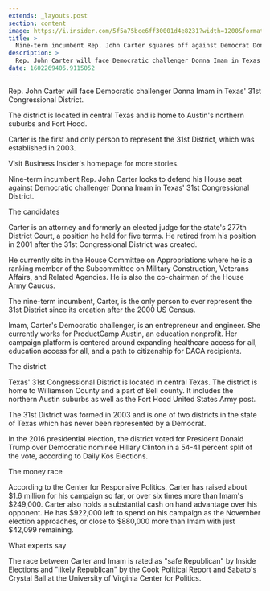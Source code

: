 ```yaml
--- 
extends: _layouts.post 
section: content 
image: https://i.insider.com/5f5a75bce6ff30001d4e8231?width=1200&format=jpeg 
title: > 
  Nine-term incumbent Rep. John Carter squares off against Democrat Donna Imam in Texas' 31st Congressional District 
description: > 
  Rep. John Carter will face Democratic challenger Donna Imam in Texas' 31st Congressional District.Carter is the first and only person to represent the 31st District, which was established in 2003.Nine-term incumbent Rep. John Carter looks to defend his House seat against Democratic challenger Donna Imam in Texas' 31st Congressional District.He retired from his position in 2001 after the 31st Congressional District was created.The nine-term incumbent, Carter, is the only person to ever represent the 31st District since its creation after the 2000 US Census. 
date: 1602269405.9115052 
--- 
```

Rep. John Carter will face Democratic challenger Donna Imam in Texas' 31st Congressional District.

The district is located in central Texas and is home to Austin's northern suburbs and Fort Hood.

Carter is the first and only person to represent the 31st District, which was established in 2003.

Visit Business Insider's homepage for more stories.

Nine-term incumbent Rep. John Carter looks to defend his House seat against Democratic challenger Donna Imam in Texas' 31st Congressional District.

The candidates

Carter is an attorney and formerly an elected judge for the state's 277th District Court, a position he held for five terms. He retired from his position in 2001 after the 31st Congressional District was created.

He currently sits in the House Committee on Appropriations where he is a ranking member of the Subcommittee on Military Construction, Veterans Affairs, and Related Agencies. He is also the co-chairman of the House Army Caucus.

The nine-term incumbent, Carter, is the only person to ever represent the 31st District since its creation after the 2000 US Census.

Imam, Carter's Democratic challenger, is an entrepreneur and engineer. She currently works for ProductCamp Austin, an education nonprofit. Her campaign platform is centered around expanding healthcare access for all, education access for all, and a path to citizenship for DACA recipients.

The district

Texas' 31st Congressional District is located in central Texas. The district is home to Williamson County and a part of Bell county. It includes the northern Austin suburbs as well as the Fort Hood United States Army post.

The 31st District was formed in 2003 and is one of two districts in the state of Texas which has never been represented by a Democrat.

In the 2016 presidential election, the district voted for President Donald Trump over Democratic nominee Hillary Clinton in a 54-41 percent split of the vote, according to Daily Kos Elections.

The money race

According to the Center for Responsive Politics, Carter has raised about $1.6 million for his campaign so far, or over six times more than Imam's $249,000. Carter also holds a substantial cash on hand advantage over his opponent. He has $922,000 left to spend on his campaign as the November election approaches, or close to $880,000 more than Imam with just $42,099 remaining.

What experts say

The race between Carter and Imam is rated as "safe Republican" by Inside Elections and "likely Republican" by the Cook Political Report and Sabato's Crystal Ball at the University of Virginia Center for Politics.